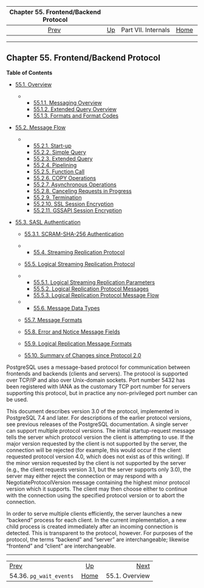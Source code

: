 

|           Chapter 55. Frontend/Backend Protocol           |                                            |                     |                                                       |                                                  |
| :-------------------------------------------------------: | :----------------------------------------- | :-----------------: | ----------------------------------------------------: | -----------------------------------------------: |
| [Prev](view-pg-wait-events.html "54.36. pg_wait_events")  | [Up](internals.html "Part VII. Internals") | Part VII. Internals | [Home](index.html "PostgreSQL 17devel Documentation") |  [Next](protocol-overview.html "55.1. Overview") |

***

## Chapter 55. Frontend/Backend Protocol

**Table of Contents**

* [55.1. Overview](protocol-overview.html)

  * *   [55.1.1. Messaging Overview](protocol-overview.html#PROTOCOL-MESSAGE-CONCEPTS)
    * [55.1.2. Extended Query Overview](protocol-overview.html#PROTOCOL-QUERY-CONCEPTS)
    * [55.1.3. Formats and Format Codes](protocol-overview.html#PROTOCOL-FORMAT-CODES)

* [55.2. Message Flow](protocol-flow.html)

  * *   [55.2.1. Start-up](protocol-flow.html#PROTOCOL-FLOW-START-UP)
    * [55.2.2. Simple Query](protocol-flow.html#PROTOCOL-FLOW-SIMPLE-QUERY)
    * [55.2.3. Extended Query](protocol-flow.html#PROTOCOL-FLOW-EXT-QUERY)
    * [55.2.4. Pipelining](protocol-flow.html#PROTOCOL-FLOW-PIPELINING)
    * [55.2.5. Function Call](protocol-flow.html#PROTOCOL-FLOW-FUNCTION-CALL)
    * [55.2.6. COPY Operations](protocol-flow.html#PROTOCOL-COPY)
    * [55.2.7. Asynchronous Operations](protocol-flow.html#PROTOCOL-ASYNC)
    * [55.2.8. Canceling Requests in Progress](protocol-flow.html#PROTOCOL-FLOW-CANCELING-REQUESTS)
    * [55.2.9. Termination](protocol-flow.html#PROTOCOL-FLOW-TERMINATION)
    * [55.2.10. SSL Session Encryption](protocol-flow.html#PROTOCOL-FLOW-SSL)
    * [55.2.11. GSSAPI Session Encryption](protocol-flow.html#PROTOCOL-FLOW-GSSAPI)

* [55.3. SASL Authentication](sasl-authentication.html)

  * [55.3.1. SCRAM-SHA-256 Authentication](sasl-authentication.html#SASL-SCRAM-SHA-256)

  * *   [55.4. Streaming Replication Protocol](protocol-replication.html)
  * [55.5. Logical Streaming Replication Protocol](protocol-logical-replication.html)

    

  * *   [55.5.1. Logical Streaming Replication Parameters](protocol-logical-replication.html#PROTOCOL-LOGICAL-REPLICATION-PARAMS)
    * [55.5.2. Logical Replication Protocol Messages](protocol-logical-replication.html#PROTOCOL-LOGICAL-MESSAGES)
    * [55.5.3. Logical Replication Protocol Message Flow](protocol-logical-replication.html#PROTOCOL-LOGICAL-MESSAGES-FLOW)

  * *   [55.6. Message Data Types](protocol-message-types.html)
  * [55.7. Message Formats](protocol-message-formats.html)
  * [55.8. Error and Notice Message Fields](protocol-error-fields.html)
  * [55.9. Logical Replication Message Formats](protocol-logicalrep-message-formats.html)
  * [55.10. Summary of Changes since Protocol 2.0](protocol-changes.html)

PostgreSQL uses a message-based protocol for communication between frontends and backends (clients and servers). The protocol is supported over TCP/IP and also over Unix-domain sockets. Port number 5432 has been registered with IANA as the customary TCP port number for servers supporting this protocol, but in practice any non-privileged port number can be used.

This document describes version 3.0 of the protocol, implemented in PostgreSQL 7.4 and later. For descriptions of the earlier protocol versions, see previous releases of the PostgreSQL documentation. A single server can support multiple protocol versions. The initial startup-request message tells the server which protocol version the client is attempting to use. If the major version requested by the client is not supported by the server, the connection will be rejected (for example, this would occur if the client requested protocol version 4.0, which does not exist as of this writing). If the minor version requested by the client is not supported by the server (e.g., the client requests version 3.1, but the server supports only 3.0), the server may either reject the connection or may respond with a NegotiateProtocolVersion message containing the highest minor protocol version which it supports. The client may then choose either to continue with the connection using the specified protocol version or to abort the connection.

In order to serve multiple clients efficiently, the server launches a new “backend” process for each client. In the current implementation, a new child process is created immediately after an incoming connection is detected. This is transparent to the protocol, however. For purposes of the protocol, the terms “backend” and “server” are interchangeable; likewise “frontend” and “client” are interchangeable.

***

|                                                           |                                                       |                                                  |
| :-------------------------------------------------------- | :---------------------------------------------------: | -----------------------------------------------: |
| [Prev](view-pg-wait-events.html "54.36. pg_wait_events")  |       [Up](internals.html "Part VII. Internals")      |  [Next](protocol-overview.html "55.1. Overview") |
| 54.36. `pg_wait_events`                                   | [Home](index.html "PostgreSQL 17devel Documentation") |                                   55.1. Overview |
